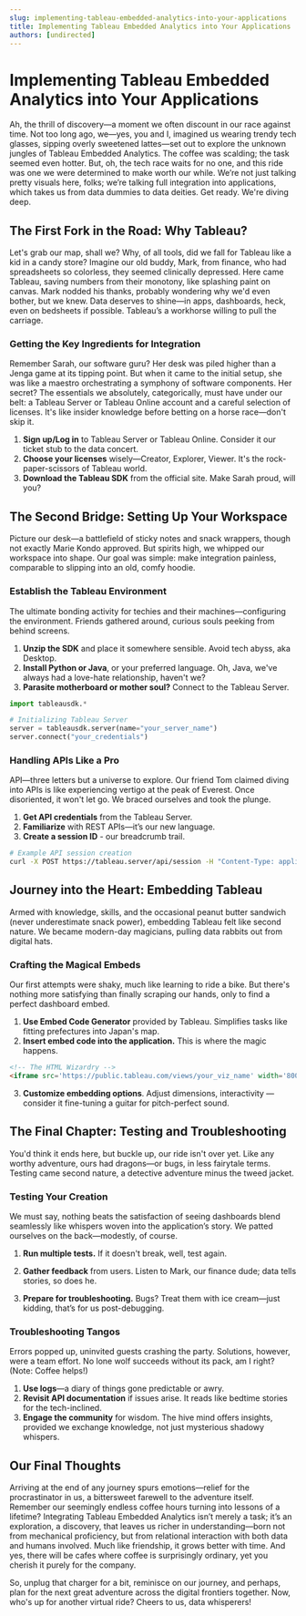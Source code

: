 ```yaml
---
slug: implementing-tableau-embedded-analytics-into-your-applications
title: Implementing Tableau Embedded Analytics into Your Applications
authors: [undirected]
---
```



# Implementing Tableau Embedded Analytics into Your Applications

Ah, the thrill of discovery—a moment we often discount in our race against time. Not too long ago, we—yes, you and I, imagined us wearing trendy tech glasses, sipping overly sweetened lattes—set out to explore the unknown jungles of Tableau Embedded Analytics. The coffee was scalding; the task seemed even hotter. But, oh, the tech race waits for no one, and this ride was one we were determined to make worth our while. We’re not just talking pretty visuals here, folks; we’re talking full integration into applications, which takes us from data dummies to data deities. Get ready. We're diving deep. 

## The First Fork in the Road: Why Tableau?

Let's grab our map, shall we? Why, of all tools, did we fall for Tableau like a kid in a candy store? Imagine our old buddy, Mark, from finance, who had spreadsheets so colorless, they seemed clinically depressed. Here came Tableau, saving numbers from their monotony, like splashing paint on canvas. Mark nodded his thanks, probably wondering why we'd even bother, but we knew. Data deserves to shine—in apps, dashboards, heck, even on bedsheets if possible. Tableau’s a workhorse willing to pull the carriage.

### Getting the Key Ingredients for Integration

Remember Sarah, our software guru? Her desk was piled higher than a Jenga game at its tipping point. But when it came to the initial setup, she was like a maestro orchestrating a symphony of software components. Her secret? The essentials we absolutely, categorically, must have under our belt: a Tableau Server or Tableau Online account and a careful selection of licenses. It's like insider knowledge before betting on a horse race—don't skip it.

1. **Sign up/Log in** to Tableau Server or Tableau Online. Consider it our ticket stub to the data concert.
2. **Choose your licenses** wisely—Creator, Explorer, Viewer. It's the rock-paper-scissors of Tableau world.
3. **Download the Tableau SDK** from the official site. Make Sarah proud, will you?


## The Second Bridge: Setting Up Your Workspace

Picture our desk—a battlefield of sticky notes and snack wrappers, though not exactly Marie Kondo approved. But spirits high, we whipped our workspace into shape. Our goal was simple: make integration painless, comparable to slipping into an old, comfy hoodie. 

### Establish the Tableau Environment

The ultimate bonding activity for techies and their machines—configuring the environment. Friends gathered around, curious souls peeking from behind screens.

1. **Unzip the SDK** and place it somewhere sensible. Avoid tech abyss, aka Desktop.
2. **Install Python or Java**, or your preferred language. Oh, Java, we've always had a love-hate relationship, haven't we?
3. **Parasite motherboard or mother soul?** Connect to the Tableau Server.

```python
import tableausdk.*

# Initializing Tableau Server
server = tableausdk.server(name="your_server_name")
server.connect("your_credentials")
```

### Handling APIs Like a Pro

API—three letters but a universe to explore. Our friend Tom claimed diving into APIs is like experiencing vertigo at the peak of Everest. Once disoriented, it won't let go. We braced ourselves and took the plunge. 

1. **Get API credentials** from the Tableau Server.
2. **Familiarize** with REST APIs—it’s our new language.
3. **Create a session ID** - our breadcrumb trail.

```bash
# Example API session creation
curl -X POST https://tableau.server/api/session -H "Content-Type: application/json" -d '{"credentials": {"name":"user", "password":"p@ssword"}}'
```

## Journey into the Heart: Embedding Tableau

Armed with knowledge, skills, and the occasional peanut butter sandwich (never underestimate snack power), embedding Tableau felt like second nature. We became modern-day magicians, pulling data rabbits out from digital hats.

### Crafting the Magical Embeds

Our first attempts were shaky, much like learning to ride a bike. But there's nothing more satisfying than finally scraping our hands, only to find a perfect dashboard embed.

1. **Use Embed Code Generator** provided by Tableau. Simplifies tasks like fitting prefectures into Japan's map. 
2. **Insert embed code into the application.** This is where the magic happens.

```html
<!-- The HTML Wizardry -->
<iframe src='https://public.tableau.com/views/your_viz_name' width='800' height='600'></iframe>
```

3. **Customize embedding options**. Adjust dimensions, interactivity — consider it fine-tuning a guitar for pitch-perfect sound.

## The Final Chapter: Testing and Troubleshooting

You'd think it ends here, but buckle up, our ride isn't over yet. Like any worthy adventure, ours had dragons—or bugs, in less fairytale terms. Testing came second nature, a detective adventure minus the tweed jacket. 

### Testing Your Creation

We must say, nothing beats the satisfaction of seeing dashboards blend seamlessly like whispers woven into the application’s story. We patted ourselves on the back—modestly, of course.

1. **Run multiple tests.** If it doesn't break, well, test again.
2. **Gather feedback** from users. Listen to Mark, our finance dude; data tells stories, so does he.

3. **Prepare for troubleshooting.** Bugs? Treat them with ice cream—just kidding, that’s for us post-debugging.

### Troubleshooting Tangos

Errors popped up, uninvited guests crashing the party. Solutions, however, were a team effort. No lone wolf succeeds without its pack, am I right? (Note: Coffee helps!)

1. **Use logs**—a diary of things gone predictable or awry.
2. **Revisit API documentation** if issues arise. It reads like bedtime stories for the tech-inclined.
3. **Engage the community** for wisdom. The hive mind offers insights, provided we exchange knowledge, not just mysterious shadowy whispers.

## Our Final Thoughts

Arriving at the end of any journey spurs emotions—relief for the procrastinator in us, a bittersweet farewell to the adventure itself. Remember our seemingly endless coffee hours turning into lessons of a lifetime? Integrating Tableau Embedded Analytics isn’t merely a task; it’s an exploration, a discovery, that leaves us richer in understanding—born not from mechanical proficiency, but from relational interaction with both data and humans involved. Much like friendship, it grows better with time. And yes, there will be cafes where coffee is surprisingly ordinary, yet you cherish it purely for the company.

So, unplug that charger for a bit, reminisce on our journey, and perhaps, plan for the next great adventure across the digital frontiers together. Now, who's up for another virtual ride? Cheers to us, data whisperers! 